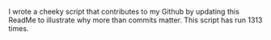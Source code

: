 I wrote a cheeky script that contributes to my Github by updating this ReadMe to illustrate why more than commits matter. This script has run 1313 times.